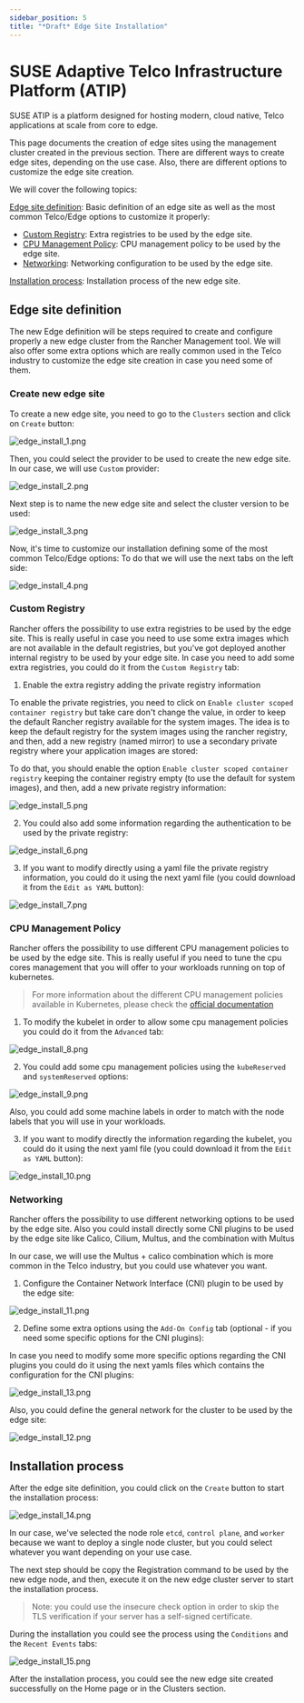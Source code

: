 ```yaml
---
sidebar_position: 5
title: "*Draft* Edge Site Installation"
---
```


# SUSE Adaptive Telco Infrastructure Platform (ATIP)

SUSE ATIP is a platform designed for hosting modern, cloud native, Telco applications at scale from core to edge. 

This page documents the creation of edge sites using the management cluster created in the previous section. 
There are different ways to create edge sites, depending on the use case. Also, there are different options to customize the edge site creation.

We will cover the following topics:

[Edge site definition](#edge-site-definition): Basic definition of an edge site as well as the most common Telco/Edge options to customize it properly:
- [Custom Registry](#custom-registry): Extra registries to be used by the edge site.
- [CPU Management Policy](#cpu-management-policy): CPU management policy to be used by the edge site.
- [Networking](#networking): Networking configuration to be used by the edge site.

[Installation process](#installation-process): Installation process of the new edge site.

##  Edge site definition

The new Edge definition will be steps required to create and configure properly a new edge cluster from the Rancher Management tool.
We will also offer some extra options which are really common used in the Telco industry to customize the edge site creation in case you need some of them.

### Create new edge site

To create a new edge site, you need to go to the `Clusters` section and click on `Create` button:

![edge_install_1.png](images/edge/edge_install_1.png)

Then, you could select the provider to be used to create the new edge site. In our case, we will use `Custom` provider:

![edge_install_2.png](images/edge/edge_install_2.png)

Next step is to name the new edge site and select the cluster version to be used:

![edge_install_3.png](images/edge/edge_install_3.png)

Now, it's time to customize our installation defining some of the most common Telco/Edge options:
To do that we will use the next tabs on the left side:

![edge_install_4.png](images/edge/edge_install_4.png)

### Custom Registry

Rancher offers the possibility to use extra registries to be used by the edge site. This is really useful in case you need to use some extra images which are not available in the default registries, but you've got deployed another internal registry to be used by your edge site.
In case you need to add some extra registries, you could do it from the `Custom Registry` tab:

1. Enable the extra registry adding the private registry information

To enable the private registries, you need to click on `Enable cluster scoped container registry` but take care don't change the value, in order to keep the default Rancher registry available for the system images.
The idea is to keep the default registry for the system images using the rancher registry, and then, add a new registry (named mirror) to use a secondary private registry where your application images are stored:

To do that, you should enable the option `Enable cluster scoped container registry` keeping the container registry empty (to use the default for system images), and then, add a new private registry information:

![edge_install_5.png](images/edge/edge_install_5.png)

2. You could also add some information regarding the authentication to be used by the private registry:

![edge_install_6.png](images/edge/edge_install_6.png)

3. If you want to modify directly using a yaml file the private registry information, you could do it using the next yaml file (you could download it from the `Edit as YAML` button):

![edge_install_7.png](images/edge/edge_install_7.png)

### CPU Management Policy

Rancher offers the possibility to use different CPU management policies to be used by the edge site. 
This is really useful if you need to tune the cpu cores management that you will offer to your workloads running on top of kubernetes.

> For more information about the different CPU management policies available in Kubernetes, please check the [official documentation](https://kubernetes.io/docs/tasks/administer-cluster/cpu-management-policies/)

1. To modify the kubelet in order to allow some cpu management policies you could do it from the `Advanced` tab:

![edge_install_8.png](images/edge/edge_install_8.png)

2. You could add some cpu management policies using the `kubeReserved` and `systemReserved` options:

![edge_install_9.png](images/edge/edge_install_9.png)

Also, you could add some machine labels in order to match with the node labels that you will use in your workloads.

3. If you want to modify directly the information regarding the kubelet, you could do it using the next yaml file (you could download it from the `Edit as YAML` button):

![edge_install_10.png](images/edge/edge_install_10.png)

### Networking

Rancher offers the possibility to use different networking options to be used by the edge site. 
Also you could install directly some CNI plugins to be used by the edge site like Calico, Cilium, Multus, and the combination with Multus

In our case, we will use the Multus + calico combination which is more common in the Telco industry, but you could use whatever you want.

1. Configure the Container Network Interface (CNI) plugin to be used by the edge site:

![edge_install_11.png](images/edge/edge_install_11.png)

2. Define some extra options using the `Add-On Config` tab (optional - if you need some specific options for the CNI plugins):

In case you need to modify some more specific options regarding the CNI plugins you could do it using the next yamls files which contains the configuration for the CNI plugins:

![edge_install_13.png](images/edge/edge_install_13.png)

Also, you could define the general network for the cluster to be used by the edge site:

![edge_install_12.png](images/edge/edge_install_12.png)

##  Installation process

After the edge site definition, you could click on the `Create` button to start the installation process:

![edge_install_14.png](images/edge/edge_install_14.png)

In our case, we've selected the node role `etcd`, `control plane`, and `worker` because we want to deploy a single node cluster, but you could select whatever you want depending on your use case.

The next step should be copy the Registration command to be used by the new edge node, and then, execute it on the new edge cluster server to start the installation process. 
> Note: you could use the insecure check option in order to skip the TLS verification if your server has a self-signed certificate.


During the installation you could see the process using the `Conditions` and the `Recent Events` tabs:

![edge_install_15.png](images/edge/edge_install_15.png)

After the installation process, you could see the new edge site created successfully on the Home page or in the Clusters section.



